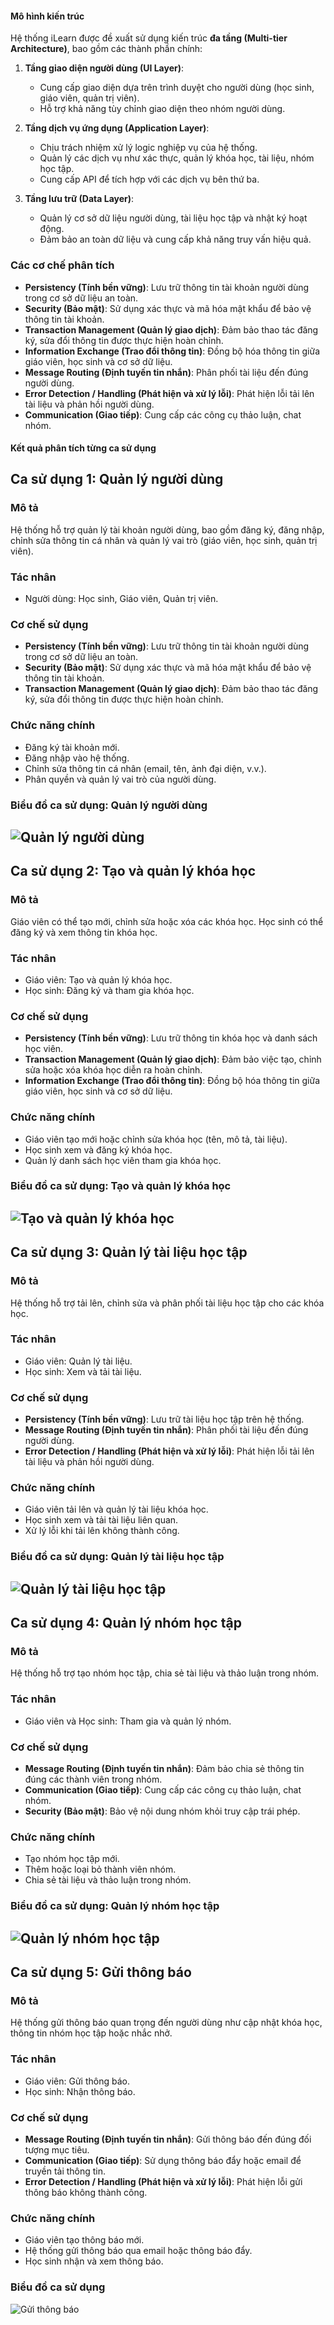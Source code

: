 #### **Mô hình kiến trúc**
Hệ thống iLearn được đề xuất sử dụng kiến trúc **đa tầng (Multi-tier Architecture)**, bao gồm các thành phần chính:
1. **Tầng giao diện người dùng (UI Layer)**:  
   - Cung cấp giao diện dựa trên trình duyệt cho người dùng (học sinh, giáo viên, quản trị viên).  
   - Hỗ trợ khả năng tùy chỉnh giao diện theo nhóm người dùng.  

2. **Tầng dịch vụ ứng dụng (Application Layer)**:  
   - Chịu trách nhiệm xử lý logic nghiệp vụ của hệ thống.  
   - Quản lý các dịch vụ như xác thực, quản lý khóa học, tài liệu, nhóm học tập.  
   - Cung cấp API để tích hợp với các dịch vụ bên thứ ba.  

3. **Tầng lưu trữ (Data Layer)**:  
   - Quản lý cơ sở dữ liệu người dùng, tài liệu học tập và nhật ký hoạt động.  
   - Đảm bảo an toàn dữ liệu và cung cấp khả năng truy vấn hiệu quả.  
### Các cơ chế phân tích

- **Persistency (Tính bền vững)**: Lưu trữ thông tin tài khoản người dùng trong cơ sở dữ liệu an toàn.  
- **Security (Bảo mật)**: Sử dụng xác thực và mã hóa mật khẩu để bảo vệ thông tin tài khoản.  
- **Transaction Management (Quản lý giao dịch)**: Đảm bảo thao tác đăng ký, sửa đổi thông tin được thực hiện hoàn chỉnh.
- **Information Exchange (Trao đổi thông tin)**: Đồng bộ hóa thông tin giữa giáo viên, học sinh và cơ sở dữ liệu.
- **Message Routing (Định tuyến tin nhắn)**: Phân phối tài liệu đến đúng người dùng.  
- **Error Detection / Handling (Phát hiện và xử lý lỗi)**: Phát hiện lỗi tải lên tài liệu và phản hồi người dùng.
- **Communication (Giao tiếp)**: Cung cấp các công cụ thảo luận, chat nhóm.

#### Kết quả phân tích từng ca sử dụng

## **Ca sử dụng 1: Quản lý người dùng**
### Mô tả
Hệ thống hỗ trợ quản lý tài khoản người dùng, bao gồm đăng ký, đăng nhập, chỉnh sửa thông tin cá nhân và quản lý vai trò (giáo viên, học sinh, quản trị viên).

### Tác nhân
- Người dùng: Học sinh, Giáo viên, Quản trị viên.

### Cơ chế sử dụng
- **Persistency (Tính bền vững)**: Lưu trữ thông tin tài khoản người dùng trong cơ sở dữ liệu an toàn.  
- **Security (Bảo mật)**: Sử dụng xác thực và mã hóa mật khẩu để bảo vệ thông tin tài khoản.  
- **Transaction Management (Quản lý giao dịch)**: Đảm bảo thao tác đăng ký, sửa đổi thông tin được thực hiện hoàn chỉnh.

### Chức năng chính
- Đăng ký tài khoản mới.  
- Đăng nhập vào hệ thống.  
- Chỉnh sửa thông tin cá nhân (email, tên, ảnh đại diện, v.v.).  
- Phân quyền và quản lý vai trò của người dùng.

### Biểu đồ ca sử dụng: Quản lý người dùng

![Quản lý người dùng](https://www.planttext.com/plantuml/png/P55DIWCn5Dxd58_PzmfIAKK5NLZjMi9CJ4AdBoLvqmku4151Rs1r9tGZhXgAY_GYEO5Na4vdEftfzljxNxxy-T--8swfcEQCfsGi9EVHlwJWDAe4k8CRAZA1LBDdEYmCp7NumfA-5JnLmjRqTH5NdmXaety-K9rcKusC5Kwat0b8Dg-R1vGm2MkWyAvXeipMLsh7WxkHaDgHi4S6L76rd86A_X58HV-6ilPS6gcnCGnKz4-em4M_v40g_A04qWXfM02gyB4_DimqNU2zQRpL8_AmXZdNG3Pyr-8hZboAaSc5OwoQ1dgzarRh3hvhrW7tLrcru55A1z-bTC0cfLouhMr1XyNx0hFjX_y3003__mC0)
---

## **Ca sử dụng 2: Tạo và quản lý khóa học**
### Mô tả
Giáo viên có thể tạo mới, chỉnh sửa hoặc xóa các khóa học. Học sinh có thể đăng ký và xem thông tin khóa học.

### Tác nhân
- Giáo viên: Tạo và quản lý khóa học.  
- Học sinh: Đăng ký và tham gia khóa học.

### Cơ chế sử dụng
- **Persistency (Tính bền vững)**: Lưu trữ thông tin khóa học và danh sách học viên.  
- **Transaction Management (Quản lý giao dịch)**: Đảm bảo việc tạo, chỉnh sửa hoặc xóa khóa học diễn ra hoàn chỉnh.  
- **Information Exchange (Trao đổi thông tin)**: Đồng bộ hóa thông tin giữa giáo viên, học sinh và cơ sở dữ liệu.

### Chức năng chính
- Giáo viên tạo mới hoặc chỉnh sửa khóa học (tên, mô tả, tài liệu).  
- Học sinh xem và đăng ký khóa học.  
- Quản lý danh sách học viên tham gia khóa học.

### Biểu đồ ca sử dụng: Tạo và quản lý khóa học

![Tạo và quản lý khóa học](https://www.planttext.com/plantuml/png/V98nQiCm58Ptd-BXFLSeAIwaIvR6WMxbLNvK0biAqbEkqAbtIEWMo9JD7Zhe93f1hr1gnxWMeVFtV-_fb_JTVIqTesNVr1aADXRobGf70tiLJZe7T50I2absn8-n-n3Wb9OztR2lI7EMUKS27K5UnlPeGCjmQK3sOOxjUTUdjyLBOGcPLjRutHz7XbC3BCD1os7rC62KxgjgJSqhsKbv3XVyntYYnkmfbKePsqy3jO_jMGDRez_cMd-k1-M4TquPFPc5L0WkjXrmE2YeLUpU_TpTIBH3iJKoMOLrbbql3nQBkxHyWgQA2PWrITYjbTSN6IDfemJVcB0aNVt-Xny0003__mC0)
---

## **Ca sử dụng 3: Quản lý tài liệu học tập**
### Mô tả
Hệ thống hỗ trợ tải lên, chỉnh sửa và phân phối tài liệu học tập cho các khóa học.

### Tác nhân
- Giáo viên: Quản lý tài liệu.  
- Học sinh: Xem và tải tài liệu.

### Cơ chế sử dụng
- **Persistency (Tính bền vững)**: Lưu trữ tài liệu học tập trên hệ thống.  
- **Message Routing (Định tuyến tin nhắn)**: Phân phối tài liệu đến đúng người dùng.  
- **Error Detection / Handling (Phát hiện và xử lý lỗi)**: Phát hiện lỗi tải lên tài liệu và phản hồi người dùng.

### Chức năng chính
- Giáo viên tải lên và quản lý tài liệu khóa học.  
- Học sinh xem và tải tài liệu liên quan.  
- Xử lý lỗi khi tải lên không thành công.

### Biểu đồ ca sử dụng: Quản lý tài liệu học tập

![Quản lý tài liệu học tập](https://www.planttext.com/plantuml/png/R94xRi9048RxFSN8lQyGMGAKD5Gyb0wDx54yqh96tjcO6o0A2cwGA5saLEcoHGgVP4_05H089_XHV_-_Ez_CoVycLh0KjzOAKobAY1wvVY_WbUjF4m5Qc1EcEPKDVWh-a89bar_fJ5n6HfHobbAq1D4y_7mmIFt6e3dudGFTFBKOhHORNM0sHQ6IKV-tHddmUvE33VuBxzjDSPAnz6lFzVTWUaoQX0Roj1wABvcgVhXlidN17ytBtoz5PLewwhOiYEE70TiERIbrM4T0tVRSuDR07TQRAY6JNGvy1W00__y30000)
---

## **Ca sử dụng 4: Quản lý nhóm học tập**
### Mô tả
Hệ thống hỗ trợ tạo nhóm học tập, chia sẻ tài liệu và thảo luận trong nhóm.

### Tác nhân
- Giáo viên và Học sinh: Tham gia và quản lý nhóm.

### Cơ chế sử dụng
- **Message Routing (Định tuyến tin nhắn)**: Đảm bảo chia sẻ thông tin đúng các thành viên trong nhóm.  
- **Communication (Giao tiếp)**: Cung cấp các công cụ thảo luận, chat nhóm.  
- **Security (Bảo mật)**: Bảo vệ nội dung nhóm khỏi truy cập trái phép.

### Chức năng chính
- Tạo nhóm học tập mới.  
- Thêm hoặc loại bỏ thành viên nhóm.  
- Chia sẻ tài liệu và thảo luận trong nhóm.

### Biểu đồ ca sử dụng: Quản lý nhóm học tập
![Quản lý nhóm học tập](https://www.planttext.com/plantuml/png/V98nQiCm58Ptd-BXFLSeAIwaIvR6WMxbLNvK0biAqbEkqAbtIEWMo9JD7Zhe93f1hr1gnxWMeVFtV-_fb_JTVIqTesNVr1aADXRobGf70tiLJZe7T50I2absn8-n-n3Wb9OztR2lI7EMUKS27K5UnlPeGCjmQK3sOOxjUTUdjyLBOGcPLjRutHz7XbC3BCD1os7rC62KxgjgJSqhsKbv3XVyntYYnkmfbKePsqy3jO_jMGDRez_cMd-k1-M4TquPFPc5L0WkjXrmE2YeLUpU_TpTIBH3iJKoMOLrbbql3nQBkxHyWgQA2PWrITYjbTSN6IDfemJVcB0aNVt-Xny0003__mC0)
---

## **Ca sử dụng 5: Gửi thông báo**
### Mô tả
Hệ thống gửi thông báo quan trọng đến người dùng như cập nhật khóa học, thông tin nhóm học tập hoặc nhắc nhở.

### Tác nhân
- Giáo viên: Gửi thông báo.  
- Học sinh: Nhận thông báo.

### Cơ chế sử dụng
- **Message Routing (Định tuyến tin nhắn)**: Gửi thông báo đến đúng đối tượng mục tiêu.  
- **Communication (Giao tiếp)**: Sử dụng thông báo đẩy hoặc email để truyền tải thông tin.  
- **Error Detection / Handling (Phát hiện và xử lý lỗi)**: Phát hiện lỗi gửi thông báo không thành công.

### Chức năng chính
- Giáo viên tạo thông báo mới.  
- Hệ thống gửi thông báo qua email hoặc thông báo đẩy.  
- Học sinh nhận và xem thông báo.

### Biểu đồ ca sử dụng
![Gửi thông báo](https://www.planttext.com/plantuml/png/T90n3e8m58RtdkA5dIiO4WQS60HdKylJDj4seGzkuI5OJTYSO73eINe2hs0a4AFM-V-_VEz_Z_6UME8rDUSJuu9C3L6cN6UWLUwg8-0MIkH2Oht4QpzU15YbvPGMr5IeYR76ek0M8Ihzq1aWwMxw27lNcQctJNTfZPmmDwGEId1IHh-Xp8-z2a45wYgCvD8FlGun6nIesayJcsT07A_-7FFL-36pUUjI26aIrDNhbqy0003__mC0)
